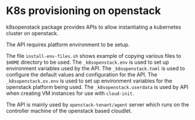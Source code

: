 # K8s provisioning on openstack

k8sopenstack package provides APIs to allow instantiating a kubernetes cluster on openstack.

The API requires platform environment to be setup.

The file `install-env-files.sh` shows example of copying various files to `$HOME` directory to be used.
The `_k8sopenstack.env` is used to set up environment variables used by the API.
The `_k8sopenstack.toml` is used to configure the default values and configuration for the API.
The `_k8sopenstack.os.env` is used to set up environment variables for the openstack platform being used.
The `_k8sopenstack.userdata` is used by API when creating VM instances for use with `cloud-init`.

The API is mainly used by `openstack-tenant/agent` server which runs on the controller machine of the openstack based cloudlet.
